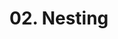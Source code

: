# 02. Nesting

<show-structure for="procedure" />

<procedure title="Nesting">
    <code-block src="/Language/markup/css/scss/02_Nesting/styles.scss" lang="css"/>
</procedure>